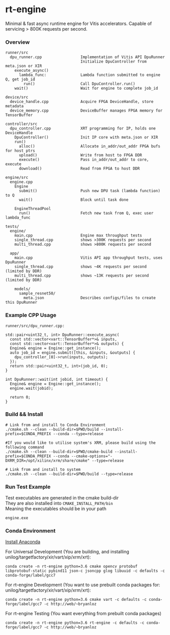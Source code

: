 # rt-engine
Minimal & fast async runtime engine for Vitis accelerators. Capable of servicing > 800K requests per second.

### Overview

```
runner/src
  dpu_runner.cpp                 Implementation of Vitis API DpuRunner
                                 Initialize DpuController from meta.json or XIR
    execute_async()             
      lambda_func:               Lambda function submitted to engine Q, get job_id
        run()                    Call DpuController.run()
    wait()                       Wait for engine to complete job_id

device/src
  device_handle.cpp              Acquire FPGA DeviceHandle, store metadata
  device_memory.cpp              DeviceBuffer manages FPGA memory for TensorBuffer

controller/src
  dpu_controller.cpp             XRT programming for IP, holds one DeviceHandle
    DpuController()              Init IP core with meta.json or XIR
    run()
      alloc()                    Allocate in_addr/out_addr FPGA bufs for host ptrs
      upload()                   Write from host to FPGA DDR
      execute()                  Pass in_addr/out_addr to core, execute
      download()                 Read from FPGA to host DDR

engine/src
  engine.cpp                  
    Engine
      submit()                   Push new DPU task (lambda function) to Q
      wait()                     Block until task done

    EngineThreadPool
      run()                      Fetch new task from Q, exec user lambda_func

tests/
  engine/
    main.cpp                     Engine max throughput tests
    single_thread.cpp            shows >300K requests per second
    multi_thread.cpp             shows >800K requests per second

  app/
    main.cpp                     Vitis API app throughput tests, uses DpuRunner
    single_thread.cpp            shows ~4K requests per second (limited by DDR)
    multi_thread.cpp             shows ~13K requests per second (limited by DDR)
 
    models/
      sample_resnet50/
        meta.json                Describes configs/files to create this DpuRunner
```

### Example CPP Usage

```
runner/src/dpu_runner.cpp:

std::pair<uint32_t, int> DpuRunner::execute_async(
  const std::vector<vart::TensorBuffer*>& inputs,
  const std::vector<vart::TensorBuffer*>& outputs) {
  Engine& engine = Engine::get_instance();
  auto job_id = engine.submit([this, &inputs, &outputs] {
    dpu_controller_[0]->run(inputs, outputs);
  });
  return std::pair<uint32_t, int>(job_id, 0);
}

int DpuRunner::wait(int jobid, int timeout) {
  Engine& engine = Engine::get_instance();
  engine.wait(jobid);

  return 0;
}
```

### Build && Install
```
# Link from and install to Conda Environment
./cmake.sh --clean --build-dir=$PWD/build --install-prefix=$CONDA_PREFIX --conda --type=release

#If you would like to utilise system's XRM, please build using the following command
./cmake.sh --clean --build-dir=$PWD/cmake-build --install-prefix=$CONDA_PREFIX --conda --cmake-options="-DXRM_DIR=/opt/xilinx/xrm/share/cmake" --type=release

# Link from and install to system
./cmake.sh --clean --build-dir=$PWD/build --type=release
```

### Run Test Example
Test executables are generated in the cmake build-dir  
They are also installed into `CMAKE_INSTALL_PATH/bin`  
Meaning the executables should be in your path
```
engine.exe
```

### Conda Environment
[Install Anaconda](https://docs.anaconda.com/anaconda/install/linux/#installation)
  
For Universal Development (You are building, and installing unilog/targetfactory/xir/vart/xip/xrm/xrt):  
```
conda create -n rt-engine python=3.6 cmake opencv protobuf libprotobuf-static pybind11 json-c jsoncpp glog libuuid -c defaults -c conda-forge/label/gcc7
```

For rt-engine Development (You want to use prebuilt conda packages for: unilog/targetfactory/xir/vart/xip/xrm/xrt):  
```
conda create -n rt-engine python=3.6 cmake vart -c defaults -c conda-forge/label/gcc7 -c http://web/~bryanloz
```

For rt-engine Testing (You want everything from prebuilt conda packages)
```
conda create -n rt-engine python=3.6 rt-engine -c defaults -c conda-forge/label/gcc7 -c http://web/~bryanloz
```
